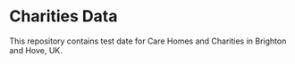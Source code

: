 # Charities Data
This repository contains test date for Care Homes and Charities in Brighton and Hove, UK.
